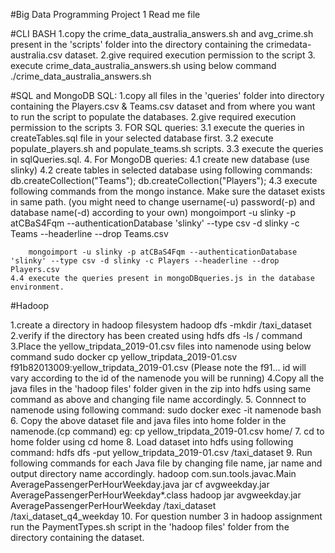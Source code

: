 #Big Data Programming Project 1 Read me file

#CLI BASH
1.copy the crime_data_australia_answers.sh and avg_crime.sh present in the 'scripts' folder into the directory containing the crimedata-australia.csv dataset.
2.give required execution permission to the script
3. execute crime_data_australia_answers.sh using below command
./crime_data_australia_answers.sh


#SQL and MongoDB
SQL:
1.copy all files in the 'queries' folder into directory containing the Players.csv & Teams.csv dataset and from where you want to run the script to populate the databases.
2.give required execution permission to the scripts
3. FOR SQL queries:
	3.1 execute the queries in createTables.sql file in your selected database first.
	3.2 execute populate_players.sh and populate_teams.sh scripts.
	3.3 execute the queries in sqlQueries.sql.
4. For MongoDB queries:
	4.1 create new database (use slinky)
	4.2 create tables in selected database using following commands:
		db.createCollection("Teams");
		db.createCollection("Players");
	4.3 execute following commands from the mongo instance. Make sure the dataset exists in same path.
		(you might need to change username(-u) password(-p) and database name(-d) according to your own)
		mongoimport -u slinky -p atCBaS4Fqm --authenticationDatabase 'slinky' --type csv -d slinky -c Teams --headerline --drop Teams.csv

		mongoimport -u slinky -p atCBaS4Fqm --authenticationDatabase 'slinky' --type csv -d slinky -c Players --headerline --drop Players.csv
	4.4 execute the queries present in mongoDBqueries.js in the database environment.

#Hadoop

1.create a directory in hadoop filesystem
	hadoop dfs -mkdir /taxi_dataset
2.verify if the directory has been created using hdfs dfs -ls / command
3.Place the yellow_tripdata_2019-01.csv files into namenode using below command 
	sudo docker cp yellow_tripdata_2019-01.csv f91b82013009:yellow_tripdata_2019-01.csv 
	(Please note the f91... id will vary according to the id of the namenode you will be running)
4.Copy all the java files in the 'hadoop files' folder given in the zip into hdfs using same command as above and changing file name accordingly.
5. Connnect to namenode using following command:
	sudo docker exec -it namenode bash
6. Copy the above dataset file and java files into home folder in the namenode.(cp command) 
	eg: cp yellow_tripdata_2019-01.csv home/
7. cd to home folder using cd home
8. Load dataset into hdfs using following command:
	hdfs dfs -put yellow_tripdata_2019-01.csv /taxi_dataset
9. Run following commands for each Java file by changing file name, jar name and output directory name accordingly.
	hadoop com.sun.tools.javac.Main AveragePassengerPerHourWeekday.java
	jar cf avgweekday.jar AveragePassengerPerHourWeekday*.class
	hadoop jar avgweekday.jar AveragePassengerPerHourWeekday /taxi_dataset /taxi_dataset_q4_weekday
10. For question number 3 in hadoop assignment run the PaymentTypes.sh script in the 'hadoop files' folder from  the directory containing the dataset.